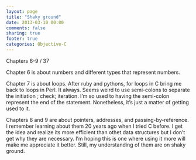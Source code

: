 ```yaml
---
layout: page
title: "Shaky ground"
date: 2013-03-10 00:00
comments: false
sharing: true
footer: true
categories: Objective-C
---
```

Chapters 6-9 / 37

Chapter 6 is about numbers and different types that represent numbers.

Chapter 7 is about loops. After ruby and pythons, for loops in C bring me back to loops in Perl. It always. Seems weird to use semi-colons to separate the initiation ; check; iteration. I’m so used to having the semi-colon represent the end of the statement. Nonetheless, it’s just a matter of getting used to it.

Chapters 8 and 9 are about pointers, addresses, and passing-by-reference. I remember learning about them 20 years ago when I tried C before. I get the idea and realize its more efficient than othet data structures but I don’t get why they are necessary. I’m hoping this is one where using it more will make me appreciate it better. Still, my understanding of them are on shaky ground.
